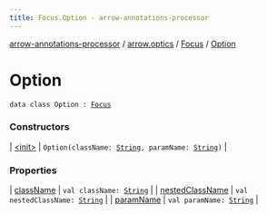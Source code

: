 ```yaml
---
title: Focus.Option - arrow-annotations-processor
---
```


[arrow-annotations-processor](../../../index.html) / [arrow.optics](../../index.html) / [Focus](../index.html) / [Option](./index.html)

# Option

`data class Option : `[`Focus`](../index.html)

### Constructors

| [&lt;init&gt;](-init-.html) | `Option(className: `[`String`](https://kotlinlang.org/api/latest/jvm/stdlib/kotlin/-string/index.html)`, paramName: `[`String`](https://kotlinlang.org/api/latest/jvm/stdlib/kotlin/-string/index.html)`)` |

### Properties

| [className](class-name.html) | `val className: `[`String`](https://kotlinlang.org/api/latest/jvm/stdlib/kotlin/-string/index.html) |
| [nestedClassName](nested-class-name.html) | `val nestedClassName: `[`String`](https://kotlinlang.org/api/latest/jvm/stdlib/kotlin/-string/index.html) |
| [paramName](param-name.html) | `val paramName: `[`String`](https://kotlinlang.org/api/latest/jvm/stdlib/kotlin/-string/index.html) |

